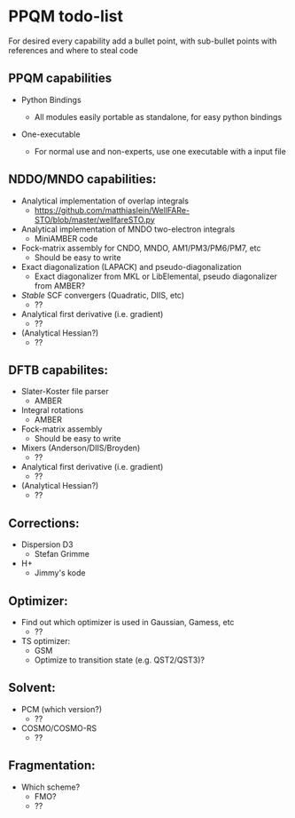 # PPQM todo-list
For desired every capability add a bullet point, with sub-bullet points with references and where to steal code

## PPQM capabilities

* Python Bindings
   * All modules easily portable as standalone, for easy python bindings
   
* One-executable
   * For normal use and non-experts, use one executable with a input file
 
## NDDO/MNDO capabilities:

* Analytical implementation of overlap integrals
  * https://github.com/matthiaslein/WellFARe-STO/blob/master/wellfareSTO.py
* Analytical implementation of MNDO two-electron integrals
  * MiniAMBER code
* Fock-matrix assembly for CNDO, MNDO, AM1/PM3/PM6/PM7, etc
  * Should be easy to write
* Exact diagonalization (LAPACK) and pseudo-diagonalization
  * Exact diagonalizer from MKL or LibElemental, pseudo diagonalizer from AMBER?
* _Stable_ SCF convergers (Quadratic, DIIS, etc)
  * ??
* Analytical first derivative (i.e. gradient)
  * ??
* (Analytical Hessian?)
  * ??

## DFTB capabilites:
* Slater-Koster file parser
  * AMBER 
* Integral rotations
  * AMBER 
* Fock-matrix assembly
  * Should be easy to write
* Mixers (Anderson/DIIS/Broyden)
  * ??
* Analytical first derivative (i.e. gradient)
  * ??
* (Analytical Hessian?)
  * ??

## Corrections:
* Dispersion D3
  * Stefan Grimme
* H+
  * Jimmy's kode

## Optimizer:
* Find out which optimizer is used in Gaussian, Gamess, etc
  * ??
* TS optimizer:
  * GSM
  * Optimize to transition state (e.g. QST2/QST3)?

## Solvent:
* PCM (which version?)
  * ??
* COSMO/COSMO-RS
  * ??
  
## Fragmentation:
* Which scheme?
  * FMO?
  * ??

